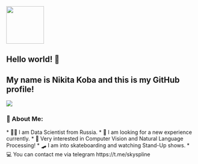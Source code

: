 <img src="https://media.giphy.com/media/du3J3cXyzhj75IOgvA/giphy.gif" width="100" height="100" />

<h2 align="left">Hello world! 👋</h2>
<h2 align="left">My name is Nikita Koba and this is my GitHub profile!</h2>

![](https://komarev.com/ghpvc/?username=ZeroSpline)

<h3 align="left">📝 About Me:</h3>
* 👨‍💻 I am Data Scientist from Russia.
* 👀 I am looking for a new experience currently.
* 🤖 Very interested in Computer Vision and Natural Language Processing!
* 🛹 I am into skateboarding and watching Stand-Up shows.
* 💻 You can contact me via telegram https://t.me/skyspline



<!--
**ZeroSpline/ZeroSpline** is a ✨ _special_ ✨ repository because its `README.md` (this file) appears on your GitHub profile.

Here are some ideas to get you started:

- 🔭 I’m currently working on ...
- 🌱 I’m currently learning ...
- 👯 I’m looking to collaborate on ...
- 🤔 I’m looking for help with ...
- 💬 Ask me about ...
- 📫 How to reach me: ...
- 😄 Pronouns: ...
- ⚡ Fun fact: ...
-->

